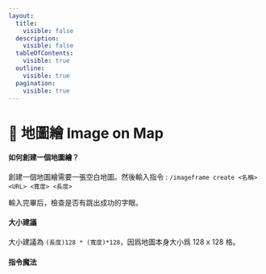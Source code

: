 ```yaml
---
layout:
  title:
    visible: false
  description:
    visible: false
  tableOfContents:
    visible: true
  outline:
    visible: true
  pagination:
    visible: true
---
```


# 📗 地圖繪 Image on Map

#### 如何創建一個地圖繪？

創建一個地圖繪需要一張空白地圖。然後輸入指令 : `/imageframe create <名稱> <URL> <寬度> <長度>`

輸入完畢后，檢查是否有跳出成功的字眼。

#### 大小建議

大小建議為 `(長度)128 * (寬度)*128`，因爲地圖本身大小爲 128 x 128 格。

#### 指令魔法

